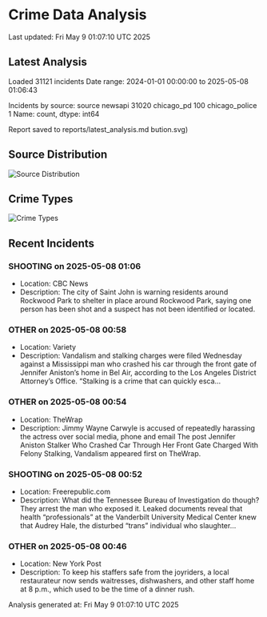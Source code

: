 # Crime Data Analysis
Last updated: Fri May  9 01:07:10 UTC 2025

## Latest Analysis

Loaded 31121 incidents
Date range: 2024-01-01 00:00:00 to 2025-05-08 01:06:43

Incidents by source:
source
newsapi           31020
chicago_pd          100
chicago_police        1
Name: count, dtype: int64

Report saved to reports/latest_analysis.md
bution.svg)

## Source Distribution
![Source Distribution](images/source_distribution.svg)

## Crime Types
![Crime Types](images/crime_types.svg)

## Recent Incidents

### SHOOTING on 2025-05-08 01:06
- Location: CBC News
- Description: The city of Saint John is warning residents around Rockwood Park to shelter in place around Rockwood Park, saying one person has been shot and a suspect has not been identified or located.


### OTHER on 2025-05-08 00:58
- Location: Variety
- Description: Vandalism and stalking charges were filed Wednesday against a Mississippi man who crashed his car through the front gate of Jennifer Aniston’s home in Bel Air, according to the Los Angeles District Attorney’s Office. “Stalking is a crime that can quickly esca…


### OTHER on 2025-05-08 00:54
- Location: TheWrap
- Description: Jimmy Wayne Carwyle is accused of repeatedly harassing the actress over social media, phone and email
The post Jennifer Aniston Stalker Who Crashed Car Through Her Front Gate Charged With Felony Stalking, Vandalism appeared first on TheWrap.


### SHOOTING on 2025-05-08 00:52
- Location: Freerepublic.com
- Description: What did the Tennessee Bureau of Investigation do though? They arrest the man who exposed it. Leaked documents reveal that health “professionals” at the Vanderbilt University Medical Center knew that Audrey Hale, the disturbed “trans” individual who slaughter…


### OTHER on 2025-05-08 00:46
- Location: New York Post
- Description: To keep his staffers safe from the joyriders, a local restaurateur now sends waitresses, dishwashers, and other staff home at 8 p.m., which used to be the time of a dinner rush.

Analysis generated at: Fri May  9 01:07:10 UTC 2025
